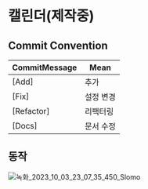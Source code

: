 # 캘린더(제작중)

## Commit Convention

| CommitMessage | Mean |
| -- | -- |
| [Add] | 추가 |
| [Fix] | 설정 변경 |
| [Refactor] | 리팩터링 |
| [Docs] | 문서 수정 |

## 동작

![녹화_2023_10_03_23_07_35_450_Slomo](https://github.com/optshj/Calender/assets/105402944/89e2d161-a297-4932-8bb0-84f5de698cb8)
